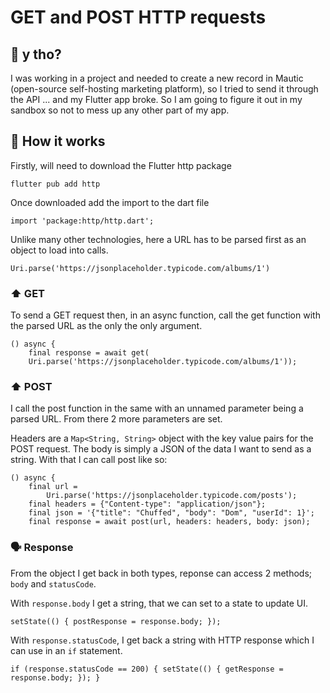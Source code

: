 # GET and POST HTTP requests

## 🤔 y tho?

I was working in a project and needed to create a new record in Mautic (open-source self-hosting marketing platform), so I tried to send it through the API ... and my Flutter app broke. So I am going to figure it out in my sandbox so not to mess up any other part of my app.

## 📱 How it works

Firstly, will need to download the Flutter http package

`flutter pub add http`

Once downloaded add the import to the dart file

`import 'package:http/http.dart';`

Unlike many other technologies, here a URL has to be parsed first as an object to load into calls.

`Uri.parse('https://jsonplaceholder.typicode.com/albums/1')`

### ⬆️ GET

To send a GET request then, in an async function, call the get function with the parsed URL as the only the only argument.

```
() async {
    final response = await get(
    Uri.parse('https://jsonplaceholder.typicode.com/albums/1'));
```
### ⬆️ POST

I call the post function in the same with an unnamed parameter being a parsed URL. From there 2 more parameters are set. 

Headers are a `Map<String, String>` object with the key value pairs for the POST request. The body is simply a JSON of the data I want to send as a string. With that I can call post like so:

```
() async {
    final url =
        Uri.parse('https://jsonplaceholder.typicode.com/posts');
    final headers = {"Content-type": "application/json"};
    final json = '{"title": "Chuffed", "body": "Dom", "userId": 1}';
    final response = await post(url, headers: headers, body: json);
```

### 🗣️ Response

From the object I get back in both types, reponse can access 2 methods; `body` and `statusCode`.

With `response.body` I get a string, that we can set to a state to update UI.

`setState(() {
    postResponse = response.body;
});`

With `response.statusCode`, I get back a string with HTTP response which I can use in an `if` statement.

`if (response.statusCode == 200) {
    setState(() {
    getResponse = response.body;
    });
}`